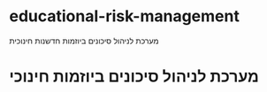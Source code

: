 # educational-risk-management
מערכת לניהול סיכונים ביוזמות חדשנות חינוכית
# מערכת לניהול סיכונים ביוזמות חינוכי

